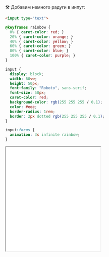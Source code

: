 🛠 Добавим немного радуги в инпут:

```html
<input type="text">
```

```css
@keyframes rainbow {
  0% { caret-color: red; }
  20% { caret-color: orange; }
  40% { caret-color: yellow; }
  60% { caret-color: green; }
  80% { caret-color: blue; }
  100% { caret-color: purple; }
}

input {
  display: block;
  width: 60vw;
  height: 50px;
  font-family: "Roboto", sans-serif;
  font-size: 50px;
  caret-color: red;
  background-color: rgb(255 255 255 / 0.1);
  color: #eee;
  border-radius: 1rem;
  border: 2px dotted rgb(255 255 255 / 0.1);
}

input:focus {
  animation: 3s infinite rainbow;
}
```

<iframe title="Анимированная радужная каретка" src="../demos/rainbow-input/" height="330" sandbox></iframe>
